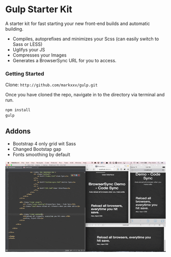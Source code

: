 # Gulp Starter Kit
A starter kit for fast starting your new front-end builds and automatic building.

- Compiles, autoprefixes and minimizes your Scss (can easily switch to Sass or LESS)
- Uglifys your JS
- Compresses your Images
- Generates a BrowserSync URL for you to access.

### Getting Started
Clone: `http://github.com/markxxv/gulp.git`

Once you have cloned the repo, navigate in to the directory via terminal and run.

```bash
npm install
gulp
```

## Addons

- Bootstrap 4 only grid wit Sass
- Changed Bootstap gap
- Fonts smoothing by default


![BrowserSync](browsersync.gif "BS")
